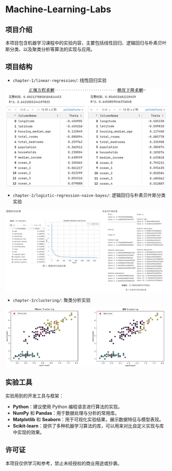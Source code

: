 # Machine-Learning-Labs

## 项目介绍

本项目包含机器学习课程中的实验内容，主要包括线性回归、逻辑回归与朴素贝叶斯分类、以及聚类分析等算法的实现与应用。

## 项目结构

- `chapter-1/linear-regression/`: 线性回归实验

![](./assets/1.png)

- `chapter-2/logistic-regression-naive-bayes/`: 逻辑回归与朴素贝叶斯分类实验

![](./assets/2.jpg)

- `chapter-3/clustering/`: 聚类分析实验

![](./assets/3.jpg)

## 实验工具

实验用到的开发工具与框架：

- **Python**：建议使用 Python 编程语言进行算法的实现。
- **NumPy** 和 **Pandas**：用于数据处理与分析的常用库。
- **Matplotlib** 和 **Seaborn**：用于可视化实验结果，展示数据特征与模型表现。
- **Scikit-learn**：提供了多种机器学习算法的库，可以用来对比自定义实现与库中实现的效果。

## 许可证

本项目仅供学习和参考，禁止未经授权的商业用途或抄袭。

